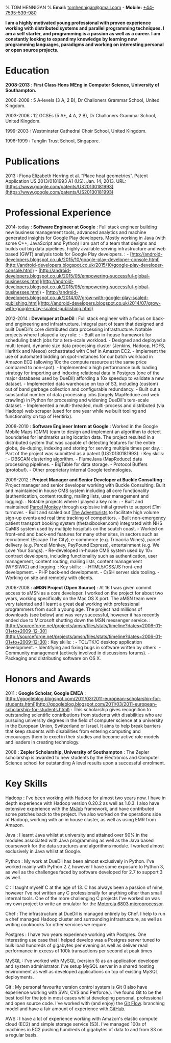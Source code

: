 % TOM HENNIGAN
% **Email:** [tomhennigan@gmail.com](mailto:tomhennigan@gmail.com) - **Mobile:** [+44-7595-539-980](tel:+447595539980)

**I am a highly motivated young professional with proven experience working 
with distributed systems and parallel programming techniques. I am a self 
starter, and programming is a passion as well as a career. I am constantly 
looking to expand my knowledge by learning new programming languages, paradigms 
and working on interesting personal or open source projects.**

Education
=========

**2008-2013**
:   **First Class Hons MEng in Computer Science, University of Southampton.**

2006-2008
:   5 A-levels (3 A, 2 B), Dr Challoners Grammar School, United Kingdom.

2003-2006
:   12 GCSEs (5 A*, 4 A, 2 B), Dr Challoners Grammar School, United Kingdom.

1999-2003
:   Westminster Cathedral Choir School, United Kingdom.

1996-1999
:   Tanglin Trust School, Singapore.

Publications
============

2013
:   Fiona Elizabeth Herring et al. “Place heat geometries”.
    Patent Application US 2013/0181993 A1 (US). Jan. 14, 2013.
    URL: [https://www.google.com/patents/US20130181993](https://www.google.com/patents/US20130181993)

Professional Experience
=======================

2014-today
:   **Software Engineer at Google**
:   Full stack engineer building new business management tools, advanced
    analytics and machine generated insights for Google Play developers. Mostly
    working in Java (with some C++, JavaScript and Python) I am part of a team
    that designs and builds out big data pipelines, highly available serving
    infrastructure and web based (GWT) analysis tools for Google Play
    developers.
:   - [http://android-developers.blogspot.co.uk/2015/10/google-play-developer-console.html](http://android-developers.blogspot.co.uk/2015/10/google-play-developer-console.html)
    - [http://android-developers.blogspot.co.uk/2015/05/empowering-successful-global-businesses.html](http://android-developers.blogspot.co.uk/2015/05/empowering-successful-global-businesses.html)
    - [http://android-developers.blogspot.co.uk/2014/07/grow-with-google-play-scaled-publishing.html](http://android-developers.blogspot.co.uk/2014/07/grow-with-google-play-scaled-publishing.html)

2012-2014
:   **Developer at DueDil**
:   Full stack engineer with a focus on back-end engineering and infrastructure.
    Integral part of team that designed and built DueDil's core distributed data
    processing infrastructure. Notable projects where I played a key role:
:   - Built an in-house framework for scheduling batch jobs for a tera-scale
      workload.
    - Designed and deployed a multi tenant, dynamic size data processing cluster
      (Jenkins, Hadoop, HDFS, Heritrix and Mesos)   orchestrated with Chef in
      Amazon EC2.
    - Implement the use of automated bidding on spot-instances for our batch
      workload in Amazon EC2 (allowing 10x the   compute resource at the same
      price compared to non-spot).
    - Implemented a high performance bulk loading strategy for importing and
      indexing relational data in Postgres (one of   the major databases used by
      DueDil) affording a 10x speedup to validate a new dataset.
    - Implemented data warehouse on top of S3, including (custom) out of band
      garbage collection and configurable redundancy.
    - Built out a substantial number of data processing jobs (largely MapReduce
      and web crawling) in Python for processing and widening DueDil's
      tera-scale dataset.
    - Implemented a multi-threaded, multi-process and distributed (via Hadoop)
      web scraper (used for one year while we built tooling and functionality
      on top of Heritirix).

2008-2010
:   **Software Engineer Intern at Google**
:   Worked in the Google Mobile Maps (GMM) team to design and implement an
    algorithm to detect boundaries for landmarks using location data. The
    project resulted in a distributed system that was capable of detecting
    features for the entire globe, de-duping, indexing and storing for serving
    multiple times per day.
:   Part of the project was submitted as a patent (US20130181993).
:   Key skills:
:   - DBSCAN clustering algorithm.
    - FlumeJava (MapReduce) data processing pipelines.
    - BigTable for data storage.
    - Protocol Buffers (protobuf).
    - Other proprietary internal Google technologies.


2009-2012
:   **Project Manager and Senior Developer at Buckle Consulting**
:   Project manager and senior developer working with Buckle Consulting. Built
    and maintained in house CMS system including all core functionality
    (authentication, content routing, mailing lists, user management and
    logging).
:   Notable projects where I played a key role:
:   - Built and maintained [Parcel Monkey](http://parcelmonkey.co.uk) through
      explosive initial growth to support £1m turnover.
    - Built and scaled out [The Adventurists](http://theadventurists.com) to
      facilitate high volume sign-up events and real time tracking of
      competitors.
    - Built non-emergency patient transport booking system (thetaxibooker.com)
      integrated with NHS CaMIS system used by multiple hospitals on the soutch
      coast.
    - Worked on front-end and back-end features for many other sites, in sectors
      such as recruitment (Escape The City), e-commerce (e.g. Trinacria Wines),
      parcel delivery (e.g. Parcel Monkey, PayPound Express), entertainment
      (e.g. We Love Your Songs).
    - Re-developed in-house CMS system used by 10+ contract developers,
      including functionality such as authentication, user management, content
      routing, mailing lists, content management (WYSIWIG) and logging.
:   Key skills:
:   - HTML5/CSS/JS front-end development.
    - PHP back-end development.
    - C/SH server side tooling.
    - Working on site and remotely with clients.

2006-2008
:   **aMSN Project (Open Source)**
:   At 16 I was given commit access to aMSN as a core developer. I worked on the 
    project for about two years, working specifically on the Mac OS X port. The 
    aMSN team were very talented and I learnt a great deal working with 
    professional programmers from such a young age. The project had millions of 
    downloads (see below) and was very successful, however it has recently 
    ended due to Microsoft shutting down the MSN messenger service.
:   [http://sourceforge.net/projects/amsn/files/stats/timeline?dates=2006-01-01+to+2009-12-30](http://sourceforge.net/projects/amsn/files/stats/timeline?dates=2006-01-01+to+2009-12-30)
:   Key skills:
:   - TCL/TK/C desktop application development.
    - Identifying and fixing bugs in software written by others.
    - Community management (actively involved in discussions forums).
    - Packaging and distributing software on OS X.

Honors and Awards
=================

2011
:   **Google Scholar, Google EMEA**
:   [http://googleblog.blogspot.com/2011/03/2011-european-scholarship-for-students.html](http://googleblog.blogspot.com/2011/03/2011-european-scholarship-for-students.html)
:   This scholarship gives recognition to outstanding scientific contributions
    from students with disabilities who are pursuing university degrees in the
    field of computer science at a university in the European Union, Switzerland
    or Israel. It aims to help break barriers that keep students with
    disabilities from entering computing and encourages them to excel in their
    studies and become active role models and leaders in creating technology.

2008
:   **Zepler Scholarship, University of Southampton**
:   The Zepler scholarship is awarded to new students by the Electronics and 
    Computer Science school for outstanding A level results upon a successful 
    enrolment.

Key Skills
==========

Hadoop
:   I've been working with Hadoop for almost two years now. I have in depth 
    experience with Hadoop version 0.20.2 as well as 1.0.3. I also have
    extensive experience with the [MrJob](https://github.com/Yelp/mrjob)
    framework, and have contributed some patches back to the project. I've also
    worked on the operations side of Hadoop, working with an in house cluster,
    as well as using EMR from Amazon.

Java
:   I learnt Java whilst at university and attained over 90% in the modules 
    associated with Java programming as well as the Java based coursework for
    the data structures and algorithms module. I worked almost exclusively in
    Java whilst at Google.

Python
:   My work at DueDil has been almost exclusively in Python. I've worked mainly 
    with Python 2.7, however I have some exposure to Python 3, as well as the 
    challenges faced by software developed for 2.7 to support 3 as well.

C
:   I taught myself C at the age of 13. C has always been a passion of mine, 
    however I've not written any C professionally for anything other than small 
    internal tools. One of the more challenging C projects I've worked on was my 
    own project to write an emulator for the
    [Motorola 6803 microprocessor](https://github.com/tomhennigan/6803).

Chef
:   The infrastructure at DueDil is managed entirely by Chef. I help to run a
    chef managed Hadoop cluster and surrounding infrastructure, as well as
    writing cookbooks for other services we require.

Postgres
:   I have two years experience working with Postgres. One interesting use case
    that I helped develop was a Postgres server tuned to bulk load hundreds of
    gigabytes per evening as well as deliver read performance in excess of 100k
    transactions per second at peak times

MySQL
:   I've worked with MySQL (version 5) as an application developer and system 
    administrator. I've setup MySQL server in a shared hosting environment as
    well as developed applications on top of existing MySQL deployments.

Git
:   My personal favourite version control system is Git (I also have experience 
    working with SVN, CVS and Perforce.). I've found Git to be the best tool for 
    the job in most cases whilst developing personal, professional and open
    source  code. I've worked with (and enjoy) the 
    [Git Flow](http://nvie.com/posts/a-successful-git-branching-model/).
    branching model and have a fair amount of experience with 
    [GitHub](https://github.com).

AWS
:   I have a lot of experience working with Amazon's elastic compute cloud (EC2) 
    and simple storage service (S3). I've managed 100s of machines in EC2
    pushing hundreds of gigabytes of data to and from S3 on a regular basis.

